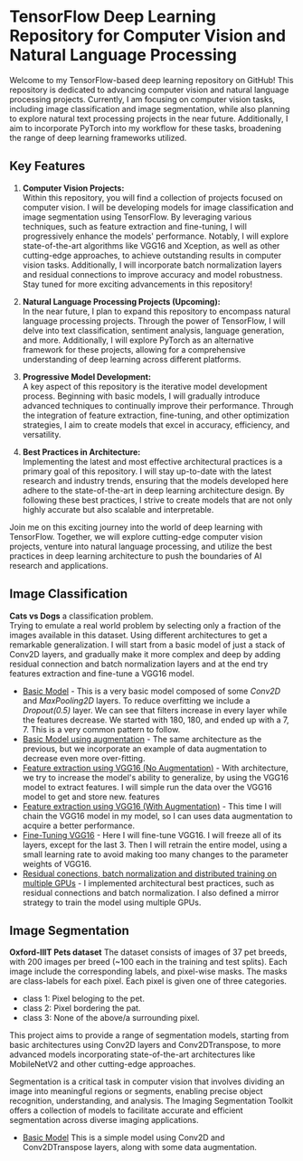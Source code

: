 ﻿# TensorFlow Deep Learning Repository for Computer Vision and Natural Language Processing

Welcome to my TensorFlow-based deep learning repository on GitHub! This repository is dedicated to advancing computer vision and natural language processing projects. Currently, I am focusing on computer vision tasks, including image classification and image segmentation, while also planning to explore natural text processing projects in the near future. Additionally, I aim to incorporate PyTorch into my workflow for these tasks, broadening the range of deep learning frameworks utilized.

## Key Features

1. **Computer Vision Projects:**  
   Within this repository, you will find a collection of projects focused on computer vision. I will be developing models for image classification and image segmentation using TensorFlow. By leveraging various techniques, such as feature extraction and fine-tuning, I will progressively enhance the models' performance. Notably, I will explore state-of-the-art algorithms like VGG16 and Xception, as well as other cutting-edge approaches, to achieve outstanding results in computer vision tasks. Additionally, I will incorporate batch normalization layers and residual connections to improve accuracy and model robustness. Stay tuned for more exciting advancements in this repository!

2. **Natural Language Processing Projects (Upcoming):**  
   In the near future, I plan to expand this repository to encompass natural language processing projects. Through the power of TensorFlow, I will delve into text classification, sentiment analysis, language generation, and more. Additionally, I will explore PyTorch as an alternative framework for these projects, allowing for a comprehensive understanding of deep learning across different platforms.

3. **Progressive Model Development:**  
   A key aspect of this repository is the iterative model development process. Beginning with basic models, I will gradually introduce advanced techniques to continually improve their performance. Through the integration of feature extraction, fine-tuning, and other optimization strategies, I aim to create models that excel in accuracy, efficiency, and versatility.

4. **Best Practices in Architecture:**  
   Implementing the latest and most effective architectural practices is a primary goal of this repository. I will stay up-to-date with the latest research and industry trends, ensuring that the models developed here adhere to the state-of-the-art in deep learning architecture design. By following these best practices, I strive to create models that are not only highly accurate but also scalable and interpretable.

Join me on this exciting journey into the world of deep learning with TensorFlow. Together, we will explore cutting-edge computer vision projects, venture into natural language processing, and utilize the best practices in deep learning architecture to push the boundaries of AI research and applications.


## Image Classification

 **Cats vs Dogs** a classification problem.<br />
Trying to emulate a real world problem by selecting only a fraction of the images available in this dataset. Using different architectures to get a remarkable generalization. I will start from a basic model of just a stack of Conv2D layers, and gradually make it more complex and deep by adding residual connection and batch normalization layers and at the end try features extraction and  fine-tune a VGG16 model.

 - [Basic Model](https://nbviewer.jupyter.org/github/antirrabia/Deep-Learning/blob/main/notebooks/CatsVsDogs_Basic.ipynb) - This is a very basic model composed of some *Conv2D* and *MaxPooling2D* layers. To reduce overfitting we include a *Dropout(0.5)* layer. We can see that filters increase in every layer while the features decrease. We started with 180, 180, and ended up with a 7, 7. This is a very common pattern to follow.
 - [Basic Model using augmentation](https://nbviewer.jupyter.org/github/antirrabia/Deep-Learning/blob/main/notebooks/CatsVsDogs_UsingAugmentation.ipynb) - The same architecture as the previous, but we incorporate an example of data augmentation to decrease even more over-fitting. 
 - [Feature extraction using VGG16 (No Augmentation)](https://github.com/antirrabia/Deep-Learning/blob/main/notebooks/CatsVsDogs_PreTrainedModel%28fast%29.ipynb) - With architecture, we try to increase the model's ability to generalize, by using the VGG16 model to extract features. I will simple run the data over the VGG16 model to get and store new. features 
 - [Feature extraction using VGG16 (With Augmentation)](https://github.com/antirrabia/Deep-Learning/blob/main/notebooks/CatsVsDogs_PreTrainedModel(UsingAugmentation).ipynb) - This time I will chain the VGG16 model in my model, so I can uses data augmentation to acquire a better performance.
 - [Fine-Tuning VGG16](https://github.com/antirrabia/Deep-Learning/blob/main/notebooks/CatsVsDogs(Fine-tuning-VGG16).ipynb) - Here I will fine-tune VGG16. I will freeze all of its layers, except for the last 3. Then I will retrain the entire model, using a small learning rate to avoid making too many changes to the parameter weights of VGG16.
- [Residual conections, batch normalization and distributed training on multiple GPUs](https://github.com/antirrabia/Deep-Learning/blob/main/notebooks/CatsVsDogs(DistributedTraining_ResidualConnections_BatchNormalization).ipynb) - I implemented architectural best practices, such as residual connections and batch normalization. I also defined a mirror strategy to train the model using multiple GPUs.

## Image Segmentation

**Oxford-IIIT Pets dataset** The dataset consists of images of 37 pet breeds, with 200 images per breed (~100 each in the training and test splits). Each image include the corresponding labels, and pixel-wise masks. The masks are class-labels for each pixel. Each pixel is given one of three categories.

- class 1: Pixel beloging to the pet.
- class 2: Pixel bordering the pat.
- class 3: None of the above/a surrounding pixel.

This project aims to provide a range of segmentation models, starting from basic architectures using Conv2D layers and Conv2DTranspose, to more advanced models incorporating state-of-the-art architectures like MobileNetV2 and other cutting-edge approaches.

Segmentation is a critical task in computer vision that involves dividing an image into meaningful regions or segments, enabling precise object recognition, understanding, and analysis. The Imaging Segmentation Toolkit offers a collection of models to facilitate accurate and efficient segmentation across diverse imaging applications.

 - [Basic Model](https://github.com/antirrabia/Deep-Learning/blob/main/notebooks/Basic_Segmentation_Model.ipynb) This is a simple model using Conv2D and Conv2DTranspose layers, along with some data augmentation.